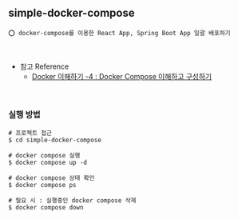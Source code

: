## simple-docker-compose

    ⭕️ docker-compose를 이용한 React App, Spring Boot App 일괄 배포하기

<br/>

- 참고 Reference
  - [Docker 이해하기 -4 : Docker Compose 이해하고 구성하기](https://adjh54.tistory.com/503)

<br/>

### 실행 방법

```shell
# 프로젝트 접근
$ cd simple-docker-compose

# docker compose 실행
$ docker compose up -d

# docker compose 상태 확인
$ docker compose ps

# 필요 시 : 실행중인 docker compose 삭제
$ docker compose down
```

<br/>

